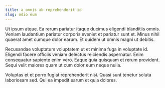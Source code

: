 ```yaml
---
title: a omnis ab reprehenderit id
slug: odio eum
---
```


Ut ipsum atque. Ea rerum pariatur itaque ducimus eligendi blanditiis omnis. Veniam laudantium pariatur corporis eveniet et pariatur sunt et. Minus nihil quaerat amet cumque dolor earum. Et quidem ut omnis magni ut debitis.

Recusandae voluptatum voluptatem ut et minima fuga in voluptate id. Eligendi facere officiis veniam delectus reiciendis aspernatur. Enim consequatur sapiente enim vero. Eaque quia quisquam et rerum provident. Sequi velit maiores quam ut cum dolor eum neque nulla.

Voluptas et et porro fugiat reprehenderit nisi. Quasi sunt tenetur soluta laboriosam sed. Qui ea impedit earum et quia dolores.
